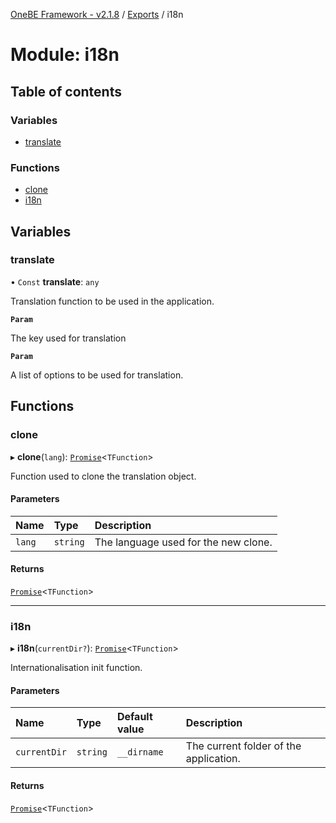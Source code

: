 [OneBE Framework - v2.1.8](../README.md) / [Exports](../modules.md) / i18n

# Module: i18n

## Table of contents

### Variables

- [translate](i18n.md#translate)

### Functions

- [clone](i18n.md#clone)
- [i18n](i18n.md#i18n)

## Variables

### translate

• `Const` **translate**: `any`

Translation function to be used in the application.

**`Param`**

The key used for translation

**`Param`**

A list of options to be used for translation.

## Functions

### clone

▸ **clone**(`lang`): [`Promise`]( https://developer.mozilla.org/en-US/docs/Web/JavaScript/Reference/Global_Objects/Promise )<`TFunction`\>

Function used to clone the translation object.

#### Parameters

| Name | Type | Description |
| :------ | :------ | :------ |
| `lang` | `string` | The language used for the new clone. |

#### Returns

[`Promise`]( https://developer.mozilla.org/en-US/docs/Web/JavaScript/Reference/Global_Objects/Promise )<`TFunction`\>

___

### i18n

▸ **i18n**(`currentDir?`): [`Promise`]( https://developer.mozilla.org/en-US/docs/Web/JavaScript/Reference/Global_Objects/Promise )<`TFunction`\>

Internationalisation init function.

#### Parameters

| Name | Type | Default value | Description |
| :------ | :------ | :------ | :------ |
| `currentDir` | `string` | `__dirname` | The current folder of the application. |

#### Returns

[`Promise`]( https://developer.mozilla.org/en-US/docs/Web/JavaScript/Reference/Global_Objects/Promise )<`TFunction`\>

